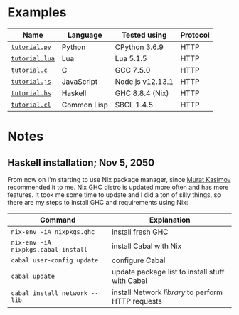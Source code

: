 # Examples

| Name                                          | Language    | Tested using     | Protocol |
| --------------------------------------------- | ----------- | ---------------- | -------- |
| [`tutorial.py`](/examples/HTTP/tutorial.py)   | Python      | CPython 3.6.9    | HTTP     |
| [`tutorial.lua`](/examples/HTTP/tutorial.lua) | Lua         | Lua 5.1.5        | HTTP     |
| [`tutorial.c`](/examples/HTTP/tutorial.c)     | C           | GCC 7.5.0        | HTTP     |
| [`tutorial.js`](/examples/HTTP/tutorial.js)   | JavaScript  | Node.js v12.13.1 | HTTP     |
| [`tutorial.hs`](/examples/HTTP/tutorial.hs)   | Haskell     | GHC 8.8.4 (Nix)  | HTTP     |
| [`tutorial.cl`](/examples/HTTP/tutorial.cl)   | Common Lisp | SBCL 1.4.5       | HTTP     |

# Notes

## Haskell installation; Nov 5, 2050

From now on I'm starting to use Nix package manager, since [Murat Kasimov](https://github.com/iokasimov) recommended it to me.
Nix GHC distro is updated more often and has more features. It took me some time to update and I did a ton of silly things,
so there are my steps to install GHC and requirements using Nix:

| Command                             | Explanation            |
| ----------------------------------- | ---------------------- |
| `nix-env -iA nixpkgs.ghc`           | install fresh GHC      |
| `nix-env -iA nixpkgs.cabal-install` | install Cabal with Nix |
| `cabal user-config update`          | configure Cabal        |
| `cabal update`                      | update package list to install stuff with Cabal |
| `cabal install network --lib`       | install Network *library* to perform HTTP requests |
